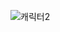![캐릭터2](https://user-images.githubusercontent.com/89392012/223033478-1b912cc0-e97e-4e21-abd3-abee123d3687.gif)
